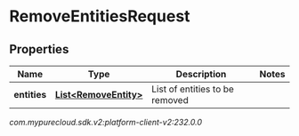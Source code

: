 # RemoveEntitiesRequest


## Properties

| Name | Type | Description | Notes |
| ------------ | ------------- | ------------- | ------------- |
| **entities** | [**List&lt;RemoveEntity&gt;**](RemoveEntity) | List of entities to be removed |  |




_com.mypurecloud.sdk.v2:platform-client-v2:232.0.0_
